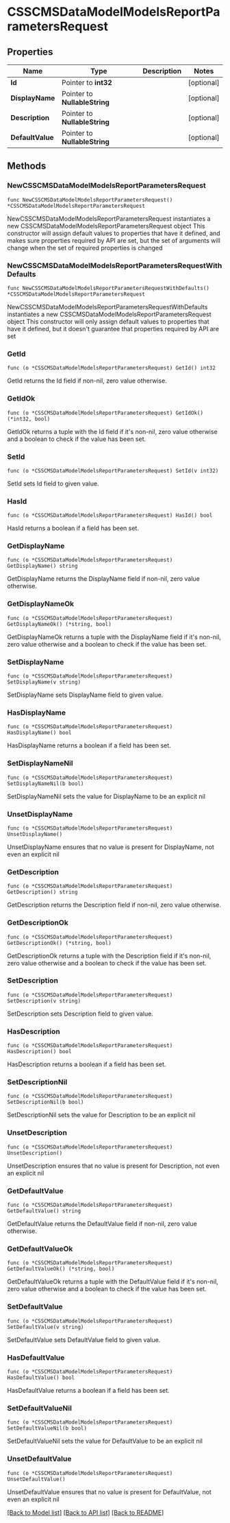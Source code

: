 # CSSCMSDataModelModelsReportParametersRequest

## Properties

Name | Type | Description | Notes
------------ | ------------- | ------------- | -------------
**Id** | Pointer to **int32** |  | [optional] 
**DisplayName** | Pointer to **NullableString** |  | [optional] 
**Description** | Pointer to **NullableString** |  | [optional] 
**DefaultValue** | Pointer to **NullableString** |  | [optional] 

## Methods

### NewCSSCMSDataModelModelsReportParametersRequest

`func NewCSSCMSDataModelModelsReportParametersRequest() *CSSCMSDataModelModelsReportParametersRequest`

NewCSSCMSDataModelModelsReportParametersRequest instantiates a new CSSCMSDataModelModelsReportParametersRequest object
This constructor will assign default values to properties that have it defined,
and makes sure properties required by API are set, but the set of arguments
will change when the set of required properties is changed

### NewCSSCMSDataModelModelsReportParametersRequestWithDefaults

`func NewCSSCMSDataModelModelsReportParametersRequestWithDefaults() *CSSCMSDataModelModelsReportParametersRequest`

NewCSSCMSDataModelModelsReportParametersRequestWithDefaults instantiates a new CSSCMSDataModelModelsReportParametersRequest object
This constructor will only assign default values to properties that have it defined,
but it doesn't guarantee that properties required by API are set

### GetId

`func (o *CSSCMSDataModelModelsReportParametersRequest) GetId() int32`

GetId returns the Id field if non-nil, zero value otherwise.

### GetIdOk

`func (o *CSSCMSDataModelModelsReportParametersRequest) GetIdOk() (*int32, bool)`

GetIdOk returns a tuple with the Id field if it's non-nil, zero value otherwise
and a boolean to check if the value has been set.

### SetId

`func (o *CSSCMSDataModelModelsReportParametersRequest) SetId(v int32)`

SetId sets Id field to given value.

### HasId

`func (o *CSSCMSDataModelModelsReportParametersRequest) HasId() bool`

HasId returns a boolean if a field has been set.

### GetDisplayName

`func (o *CSSCMSDataModelModelsReportParametersRequest) GetDisplayName() string`

GetDisplayName returns the DisplayName field if non-nil, zero value otherwise.

### GetDisplayNameOk

`func (o *CSSCMSDataModelModelsReportParametersRequest) GetDisplayNameOk() (*string, bool)`

GetDisplayNameOk returns a tuple with the DisplayName field if it's non-nil, zero value otherwise
and a boolean to check if the value has been set.

### SetDisplayName

`func (o *CSSCMSDataModelModelsReportParametersRequest) SetDisplayName(v string)`

SetDisplayName sets DisplayName field to given value.

### HasDisplayName

`func (o *CSSCMSDataModelModelsReportParametersRequest) HasDisplayName() bool`

HasDisplayName returns a boolean if a field has been set.

### SetDisplayNameNil

`func (o *CSSCMSDataModelModelsReportParametersRequest) SetDisplayNameNil(b bool)`

 SetDisplayNameNil sets the value for DisplayName to be an explicit nil

### UnsetDisplayName
`func (o *CSSCMSDataModelModelsReportParametersRequest) UnsetDisplayName()`

UnsetDisplayName ensures that no value is present for DisplayName, not even an explicit nil
### GetDescription

`func (o *CSSCMSDataModelModelsReportParametersRequest) GetDescription() string`

GetDescription returns the Description field if non-nil, zero value otherwise.

### GetDescriptionOk

`func (o *CSSCMSDataModelModelsReportParametersRequest) GetDescriptionOk() (*string, bool)`

GetDescriptionOk returns a tuple with the Description field if it's non-nil, zero value otherwise
and a boolean to check if the value has been set.

### SetDescription

`func (o *CSSCMSDataModelModelsReportParametersRequest) SetDescription(v string)`

SetDescription sets Description field to given value.

### HasDescription

`func (o *CSSCMSDataModelModelsReportParametersRequest) HasDescription() bool`

HasDescription returns a boolean if a field has been set.

### SetDescriptionNil

`func (o *CSSCMSDataModelModelsReportParametersRequest) SetDescriptionNil(b bool)`

 SetDescriptionNil sets the value for Description to be an explicit nil

### UnsetDescription
`func (o *CSSCMSDataModelModelsReportParametersRequest) UnsetDescription()`

UnsetDescription ensures that no value is present for Description, not even an explicit nil
### GetDefaultValue

`func (o *CSSCMSDataModelModelsReportParametersRequest) GetDefaultValue() string`

GetDefaultValue returns the DefaultValue field if non-nil, zero value otherwise.

### GetDefaultValueOk

`func (o *CSSCMSDataModelModelsReportParametersRequest) GetDefaultValueOk() (*string, bool)`

GetDefaultValueOk returns a tuple with the DefaultValue field if it's non-nil, zero value otherwise
and a boolean to check if the value has been set.

### SetDefaultValue

`func (o *CSSCMSDataModelModelsReportParametersRequest) SetDefaultValue(v string)`

SetDefaultValue sets DefaultValue field to given value.

### HasDefaultValue

`func (o *CSSCMSDataModelModelsReportParametersRequest) HasDefaultValue() bool`

HasDefaultValue returns a boolean if a field has been set.

### SetDefaultValueNil

`func (o *CSSCMSDataModelModelsReportParametersRequest) SetDefaultValueNil(b bool)`

 SetDefaultValueNil sets the value for DefaultValue to be an explicit nil

### UnsetDefaultValue
`func (o *CSSCMSDataModelModelsReportParametersRequest) UnsetDefaultValue()`

UnsetDefaultValue ensures that no value is present for DefaultValue, not even an explicit nil

[[Back to Model list]](../README.md#documentation-for-models) [[Back to API list]](../README.md#documentation-for-api-endpoints) [[Back to README]](../README.md)


